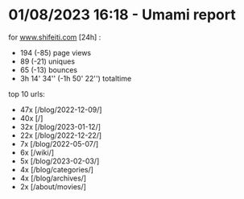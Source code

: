 # 01/08/2023 16:18 - Umami report
for www.shifeiti.com [24h] :

 - 194 (-85) page views
 - 89 (-21) uniques
 - 65 (-13) bounces
 - 3h 14' 34'' (-1h 50' 22'') totaltime


top 10 urls:
 - 47x [/blog/2022-12-09/]
 - 40x [/]
 - 32x [/blog/2023-01-12/]
 - 22x [/blog/2022-12-22/]
 - 7x [/blog/2022-05-07/]
 - 6x [/wiki/]
 - 5x [/blog/2023-02-03/]
 - 4x [/blog/categories/]
 - 4x [/blog/archives/]
 - 2x [/about/movies/]


